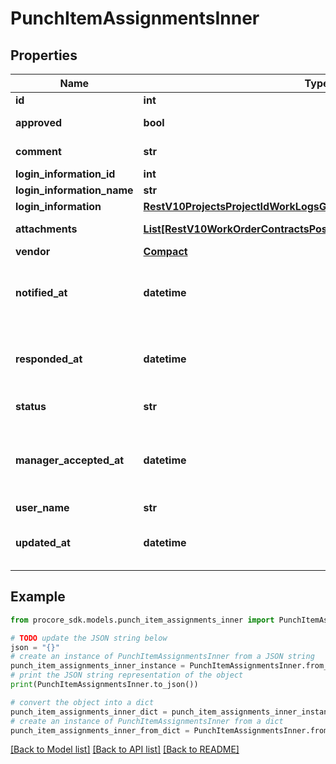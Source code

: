 # PunchItemAssignmentsInner


## Properties

Name | Type | Description | Notes
------------ | ------------- | ------------- | -------------
**id** | **int** | ID | [optional] 
**approved** | **bool** | Resolution status | [optional] 
**comment** | **str** | Additional comment | [optional] 
**login_information_id** | **int** |  | [optional] 
**login_information_name** | **str** |  | [optional] 
**login_information** | [**RestV10ProjectsProjectIdWorkLogsGet200ResponseInnerCreatedBy**](RestV10ProjectsProjectIdWorkLogsGet200ResponseInnerCreatedBy.md) |  | [optional] 
**attachments** | [**List[RestV10WorkOrderContractsPost201ResponseAttachmentsInner]**](RestV10WorkOrderContractsPost201ResponseAttachmentsInner.md) | Array of Attachments | [optional] 
**vendor** | [**Compact**](Compact.md) |  | [optional] 
**notified_at** | **datetime** | Date Assignee was notified of the Punch Item | [optional] 
**responded_at** | **datetime** | Date Assignee responded to the Punch Item | [optional] 
**status** | **str** | Status of Assignment | [optional] 
**manager_accepted_at** | **datetime** | Date Punch Item Manager resolved the Punch Item Assignment | [optional] 
**user_name** | **str** |  | [optional] 
**updated_at** | **datetime** | Date Assignment was updated | [optional] 

## Example

```python
from procore_sdk.models.punch_item_assignments_inner import PunchItemAssignmentsInner

# TODO update the JSON string below
json = "{}"
# create an instance of PunchItemAssignmentsInner from a JSON string
punch_item_assignments_inner_instance = PunchItemAssignmentsInner.from_json(json)
# print the JSON string representation of the object
print(PunchItemAssignmentsInner.to_json())

# convert the object into a dict
punch_item_assignments_inner_dict = punch_item_assignments_inner_instance.to_dict()
# create an instance of PunchItemAssignmentsInner from a dict
punch_item_assignments_inner_from_dict = PunchItemAssignmentsInner.from_dict(punch_item_assignments_inner_dict)
```
[[Back to Model list]](../README.md#documentation-for-models) [[Back to API list]](../README.md#documentation-for-api-endpoints) [[Back to README]](../README.md)


